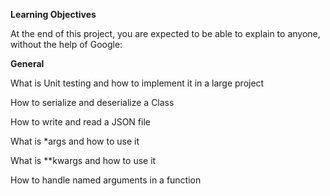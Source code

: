 **Learning Objectives**

At the end of this project, you are expected to be able to explain to anyone, without the help of Google:

**General**

What is Unit testing and how to implement it in a large project

How to serialize and deserialize a Class

How to write and read a JSON file

What is *args and how to use it

What is **kwargs and how to use it

How to handle named arguments in a function